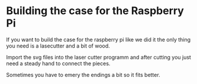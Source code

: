 # Building the case for the Raspberry Pi

If you want to build the case for the raspberry pi like we did it the only thing you need is a lasecutter and a bit of wood.

Import the svg files into the laser cutter programm and after cutting you 
just need a steady hand to connect the pieces.

Sometimes you have to emery the endings a bit so it fits better.


